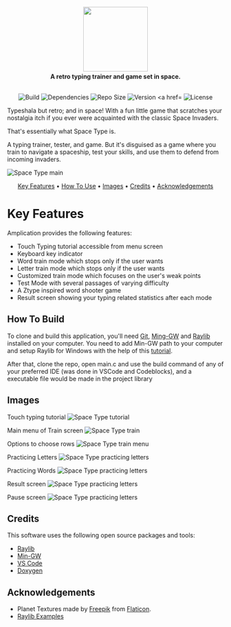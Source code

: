 <br/>
<div align="center">
<img width="150px" src="https://cdn.discordapp.com/attachments/1058292470141698058/1065269783014162552/Asset_2.png">
<a/>
<br/>
<strong>A retro typing trainer and game set in space.</strong>
<br/>
</div>  
<br/>
<p align="center">
  <img src="https://shields.io/badge/build-passing-brightgreen" alt="Build">
  <img src="https://img.shields.io/badge/dependencies-up%20to%20date-brightgreen" alt="Dependencies">
  <img src="https://img.shields.io/badge/size-6.4MB-blue" alt="Repo Size">
  <img src="https://img.shields.io/badge/version-1.0.0-orange" alt="Version
  <a href="https://www.gnu.org/licenses/gpl-3.0">
    <img src="https://img.shields.io/badge/License-GPLv3-blue.svg" alt="License">
  </a>
</p>  
                                                                                  
                                                                                
Typeshala but retro; and in space! With a fun little game that scratches your nostalgia itch if you ever were acquainted with the classic Space Invaders.

That's essentially what Space Type is. 

A typing trainer, tester, and game. But it's disguised as a game where you train to navigate a spaceship, test your skills, and use them to defend from incoming invaders.  
                                                                                
<img src="https://cdn.discordapp.com/attachments/1058292470141698058/1064952526773956700/image.png" alt="Space Type main">
                                                                              
<p align="center">
  <a href="#key-features">Key Features</a> •
  <a href="#how-to-build">How To Use</a> •
  <a href="#images">Images</a> •
  <a href="#credits">Credits</a> •
  <a href="#acknowledgements">Acknowledgements</a>
</p>


#  Key Features

Amplication provides the following features:

- Touch Typing tutorial accessible from menu screen
- Keyboard key indicator
- Word train mode which stops only if the user wants
- Letter train mode which stops only if the user wants
- Customized train mode which focuses on the user's weak points
- Test Mode with several passages of varying difficulty
- A Ztype inspired word shooter game
- Result screen showing your typing related statistics after each mode


## How To Build

To clone and build this application, you'll need [Git](https://git-scm.com), [Ming-GW](https://www.mingw-w64.org/) and [Raylib](https://www.raylib.com/) installed on your computer. You need to add Min-GW path to your computer and setup Raylib for Windows with the help of this [tutorial](https://github.com/raysan5/raylib/wiki/Working-on-Windows). 

After that, clone the repo, open main.c and use the build command of any of your preferred IDE (was done in VSCode and Codeblocks), and a executable file would be made in the project library


## Images 

Touch typing tutorial
<img src="https://cdn.discordapp.com/attachments/1058292470141698058/1063875789675835433/image.png" alt="Space Type tutorial">

Main menu of Train screen
<img src="https://cdn.discordapp.com/attachments/970871088542273537/1064985966395277452/Screenshot_128.png" alt="Space Type train">

Options to choose rows
<img src="https://cdn.discordapp.com/attachments/970871088542273537/1064985966684676117/Screenshot_129.png" alt="Space Type train menu">

Practicing Letters
<img src="https://cdn.discordapp.com/attachments/1058292470141698058/1065297614284795986/image.png" alt="Space Type practicing letters">

Practicing Words
<img src="https://cdn.discordapp.com/attachments/970871088542273537/1064985966995050696/Screenshot_130.png" alt="Space Type practicing letters">

Result screen
<img src="https://cdn.discordapp.com/attachments/1058292470141698058/1064197543468220526/Screenshot_118.png" alt="Space Type practicing letters">

Pause screen
<img src="https://cdn.discordapp.com/attachments/1058292470141698058/1062714965993201724/image.png" alt="Space Type practicing letters">







## Credits

This software uses the following open source packages and tools:

- [Raylib](https://www.raylib.com/)
- [Min-GW](https://www.mingw-w64.org/)
- [VS Code](https://code.visualstudio.com/)
- [Doxygen](https://www.doxygen.nl/)


## Acknowledgements

+ Planet Textures made by [Freepik](https://www.freepik.com/) from [Flaticon](www.flaticon.com).
+ [Raylib Examples](https://www.raylib.com/examples.html)
